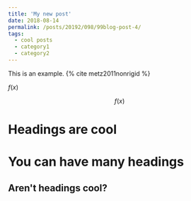 ```yaml
---
title: 'My new post'
date: 2018-08-14
permalink: /posts/20192/098/99blog-post-4/
tags:
  - cool posts
  - category1
  - category2
---
```


This is an example. {% cite metz2011nonrigid %}

$f(x)$

$$f(x)$$

Headings are cool
======

You can have many headings
======

Aren't headings cool?
------
